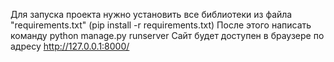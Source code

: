 Для запуска проекта нужно установить все библиотеки из файла "requirements.txt" (pip install -r requirements.txt)
После этого написать команду python manage.py runserver
Сайт будет доступен в браузере по адресу http://127.0.0.1:8000/
